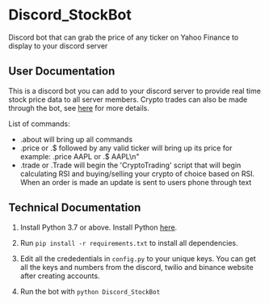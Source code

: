 # Discord_StockBot
Discord bot that can grab the price of any ticker on Yahoo Finance to display to your discord server 

## User Documentation 
This is a discord bot you can add to your discord server to provide real time stock price data to all server members. 
Crypto trades can also be made through the bot, see [here]([url](https://github.com/hadisrour6/TA-Trading-Bot)) for more details.

List of commands:
- .about  will bring up all commands
- .price or .$ followed by any valid ticker will bring up its price for example: .price AAPL or .$ AAPL\n"
- .trade or .Trade will begin the 'CryptoTrading' script that will begin calculating RSI and buying/selling your crypto of choice based on RSI. When an order is made an update is sent to users phone through text 

## Technical Documentation 
  1. Install Python 3.7 or above. Install Python [here](https://www.python.org/).  

  2. Run ```pip install -r requirements.txt``` to install all dependencies.

  3. Edit all the crededentials in ```config.py``` to your unique keys. You can get all the keys and numbers from the discord, twilio and binance website after creating        accounts.
 
  4. Run the bot with  ```python Discord_StockBot```
 
